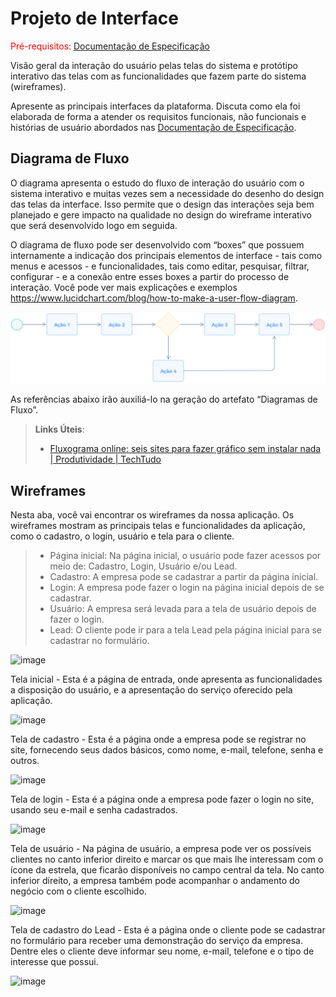 
# Projeto de Interface

<span style="color:red">Pré-requisitos: <a href="2-Especificação do Projeto.md"> Documentação de Especificação</a></span>

Visão geral da interação do usuário pelas telas do sistema e protótipo interativo das telas com as funcionalidades que fazem parte do sistema (wireframes).

 Apresente as principais interfaces da plataforma. Discuta como ela foi elaborada de forma a atender os requisitos funcionais, não funcionais e histórias de usuário abordados nas <a href="2-Especificação do Projeto.md"> Documentação de Especificação</a>.

## Diagrama de Fluxo

O diagrama apresenta o estudo do fluxo de interação do usuário com o sistema interativo e  muitas vezes sem a necessidade do desenho do design das telas da interface. Isso permite que o design das interações seja bem planejado e gere impacto na qualidade no design do wireframe interativo que será desenvolvido logo em seguida.

O diagrama de fluxo pode ser desenvolvido com “boxes” que possuem internamente a indicação dos principais elementos de interface - tais como menus e acessos - e funcionalidades, tais como editar, pesquisar, filtrar, configurar - e a conexão entre esses boxes a partir do processo de interação. Você pode ver mais explicações e exemplos https://www.lucidchart.com/blog/how-to-make-a-user-flow-diagram.

![Exemplo de Diagrama de Fluxo](img/diagramafluxo2.jpg)

As referências abaixo irão auxiliá-lo na geração do artefato “Diagramas de Fluxo”.

> **Links Úteis**:
> - [Fluxograma online: seis sites para fazer gráfico sem instalar nada | Produtividade | TechTudo](https://www.techtudo.com.br/listas/2019/03/fluxograma-online-seis-sites-para-fazer-grafico-sem-instalar-nada.ghtml)


## Wireframes

Nesta aba, você vai encontrar os wireframes da nossa aplicação. Os wireframes mostram as principais telas e funcionalidades da aplicação, como o cadastro, o login, usuário e tela para o cliente.

> - Página inicial: Na página inicial, o usuário pode fazer acessos por meio de: Cadastro, Login, Usuário e/ou Lead.
> - Cadastro: A empresa pode se cadastrar a partir da página inicial.
> - Login: A empresa pode fazer o login na página inicial depois de se cadastrar.
> - Usuário: A empresa será levada para a tela de usuário depois de fazer o login.
> - Lead: O cliente pode ir para a tela Lead pela página inicial para se cadastrar no formulário.

![image](https://github.com/ICEI-PUC-Minas-PMV-ADS/pmv-ads-2023-2-e2-proj-int-t3-prospecta/assets/128649539/f4649d7b-b511-4c15-bc25-e1a46267139d)

Tela inicial - Esta é a página de entrada, onde apresenta as funcionalidades a disposição do usuário, e a apresentação do serviço oferecido pela aplicação.

![image](https://github.com/ICEI-PUC-Minas-PMV-ADS/pmv-ads-2023-2-e2-proj-int-t3-prospecta/assets/128649539/bcf103ff-bea1-4af1-8276-fd02a725ce96)

Tela de cadastro - Esta é a página onde a empresa pode se registrar no site, fornecendo seus dados básicos, como nome, e-mail, telefone, senha e outros.

![image](https://github.com/ICEI-PUC-Minas-PMV-ADS/pmv-ads-2023-2-e2-proj-int-t3-prospecta/assets/128649539/5dd6c997-c1dd-4ddc-ab6a-d83deb8c1e93)

Tela de login -  Esta é a página onde a empresa pode fazer o login no site, usando seu e-mail e senha cadastrados.

![image](https://github.com/ICEI-PUC-Minas-PMV-ADS/pmv-ads-2023-2-e2-proj-int-t3-prospecta/assets/128649539/dfde2a6f-42a0-45d1-b595-d20949303336)

Tela de usuário - Na página de usuário, a empresa pode ver os possíveis clientes no canto inferior direito e marcar os que mais lhe interessam com o ícone da estrela, que ficarão disponíveis no campo central da tela. No canto inferior direito, a empresa também pode acompanhar o andamento do negócio com o cliente escolhido.

![image](https://github.com/ICEI-PUC-Minas-PMV-ADS/pmv-ads-2023-2-e2-proj-int-t3-prospecta/assets/128649539/96091b5d-d253-4540-a76c-3fba99201bed)

Tela de cadastro do Lead -  Esta é a página onde o cliente pode se cadastrar no formulário para receber uma demonstração do serviço da empresa. Dentre eles o cliente deve informar seu nome, e-mail, telefone e o tipo de interesse que possui.

![image](https://github.com/ICEI-PUC-Minas-PMV-ADS/pmv-ads-2023-2-e2-proj-int-t3-prospecta/assets/128649539/9c478bbf-04c9-43a9-858f-8da5d04648ee)










